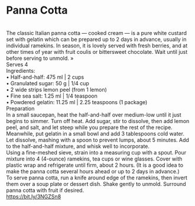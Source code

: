 # Panna Cotta

\
The classic Italian panna cotta — cooked cream — is a pure white custard set with gelatin which can be prepared up to 2 days in advance, usually in individual ramekins. In season, it is lovely served with fresh berries, and at other times of year with fruit coulis or bittersweet chocolate. Wait until just before serving to unmold. »\
Serves 4\
Ingredients:\
• Half-and-half: 475 ml | 2 cups\
• Granulated sugar: 50 g | 1/4 cup\
• 2 wide strips lemon peel (from 1 lemon)\
• Fine sea salt: 1.25 ml | 1/4 teaspoon\
• Powdered gelatin: 11.25 ml | 2.25 teaspoons (1 package)\
Preparation\
In a small saucepan, heat the half-and-half over medium-low until it just begins to simmer. Turn off heat. Add sugar, stir to dissolve, then add lemon peel, and salt, and let steep while you prepare the rest of the recipe.\
Meanwhile, put gelatin in a small bowl and add 3 tablespoons cold water. Let dissolve, mashing with a spoon to prevent lumps, about 5 minutes. Add to the half-and-half mixture, and whisk well to incorporate.\
Using a fine-meshed sieve, strain into a measuring cup with a spout. Pour mixture into 4 (4-ounce) ramekins, tea cups or wine glasses. Cover with plastic wrap and refrigerate until firm, about 2 hours. (It is a good idea to make the panna cotta several hours ahead or up to 2 days in advance.)\
To serve panna cotta, run a knife around edge of the ramekins, then invert them over a soup plate or dessert dish. Shake gently to unmold. Surround panna cotta with fruit if desired.\
https://bit.ly/3NGZSn8
